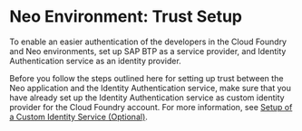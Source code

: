 <!-- loio55d36644fc094a39b6d43f267de0343e -->

# Neo Environment: Trust Setup

To enable an easier authentication of the developers in the Cloud Foundry and Neo environments, set up SAP BTP as a service provider, and Identity Authentication service as an identity provider.

Before you follow the steps outlined here for setting up trust between the Neo application and the Identity Authentication service, make sure that you have already set up the Identity Authentication service as custom identity provider for the Cloud Foundry account. For more information, see [Setup of a Custom Identity Service \(Optional\)](Setup_of_a_Custom_Identity_Service_(Optional)_550251a.md).

